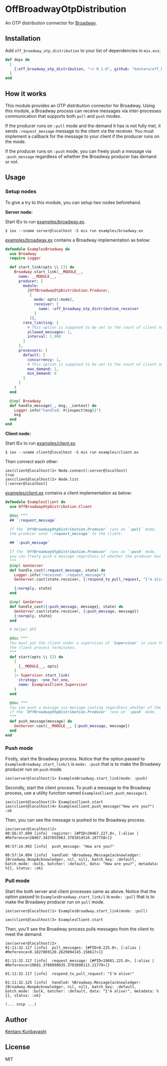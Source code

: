 # OffBroadwayOtpDistribution

An OTP distribution connector for [Broadway](https://github.com/dashbitco/broadway).

## Installation

Add `off_broadway_otp_distribution` to your list of dependencies in `mix.exs`:

```elixir
def deps do
  [
    {:off_broadway_otp_distribution, "~> 0.1.0", github: "kentaro/off_broadway_otp_distribution", branch: "main"}
  ]
end
```

## How it works

This module provides an OTP distribution connector for Broadway. Using this module, a Broadway process can receive messages via inter-processes communication that supports both `pull` and `push` modes.

If the producer runs on `:pull` mode and the demand it has is not fully met, it sends `:request_message` message to the client via the receiver. You must implement a callback for the message to your client if the producer runs on the mode.

If the producer runs on `:push` mode, you can freely push a message via `:push_message` regardless of whether the Broadway producer has demand or not.

## Usage

### Setup nodes

To give a try to this module, you can setup two nodes beforehand.

**Server node:**

Start IEx to run [examples/broadway.ex](examples/broadway.ex).

```
$ iex --sname server@localhost -S mix run examples/broadway.ex
```

[examples/broadway.ex](examples/broadway.ex) contains a Broadway implementation as below:

```elixir
defmodule ExamplesBroadway do
  use Broadway
  require Logger

  def start_link(opts \\ []) do
    Broadway.start_link(__MODULE__,
      name: __MODULE__,
      producer: [
        module:
          {OffBroadwayOtpDistribution.Producer,
           [
             mode: opts[:mode],
             receiver: [
               name: :off_broadway_otp_distribution_receiver
             ]
           ]},
        rate_limiting: [
          # This option is supposed to be set to the count of client nodes.
          allowed_messages: 1,
          interval: 1_000
        ]
      ],
      processors: [
        default: [
          concurrency: 1,
          # This option is supposed to be set to the count of client nodes.
          max_demand: 1,
          min_demand: 0
        ]
      ]
    )
  end

  @impl Broadway
  def handle_message(_, msg, _context) do
    Logger.info("handled: #{inspect(msg)}")
    msg
  end
end
```

**Client node:**

Start IEx to run [examples/client.ex](examples/client.exs).

```
$ iex --sname client@localhost -S mix run examples/client.ex
```

Then connect each other:

```
iex(client@localhost)1> Node.connect(:server@localhost)
true
iex(client@localhost)2> Node.list
[:server@localhost]
```

[examples/client.ex](examples/client.ex) contains a client implementation as below:

```elixir
defmodule ExamplesClient do
  use OffBroadwayOtpDistribution.Client

  @doc """
  ## `:request_message`

  If the `OffBroadwayOtpDistribution.Producer` runs on `:pull` mode,
  the producer send `:request_message` to the client.

  ## `:push_message`

  If the `OffBroadwayOtpDistribution.Producer` runs on `:push` mode,
  you can freely push a message regardless of whether the producer has demand or not.
  """
  @impl GenServer
  def handle_cast(:request_message, state) do
    Logger.info("received: :request_message")
    GenServer.cast(state.receiver, {:respond_to_pull_request, "I'm alive!"})

    {:noreply, state}
  end

  @impl GenServer
  def handle_cast({:push_message, message}, state) do
    GenServer.cast(state.receiver, {:push_message, message})
    {:noreply, state}
  end

  # Helper API

  @doc """
  You must put the client under a supervison of `Supervisor` in case that
  the client process terminates.
  """
  def start(opts \\ []) do
    [
      {__MODULE__, opts}
    ]
    |> Supervisor.start_link(
      strategy: :one_for_one,
      name: ExamplesClient.Supervisor
    )
  end

  @doc """
  You can push a message via message casting regardless whether of the Broadway producer has demand or not,
  if the `OffBroadwayOtpDistribution.Producer` runs on `:push` mode,
  """
  def push_message(message) do
    GenServer.cast(__MODULE__, {:push_message, message})
  end
end
```

### Push mode

Firstly, start the Broadway process. Notice that the option passed to `ExamplesBroadway.start_link/1` is `mode: :push` that is to make the Broadawy producer run on `push` mode.

```
iex(server@localhost)1> ExamplesBroadway.start_link(mode: :push)
```

Secondly, start the client process. To push a message to the Broadway process, use a utility function named `ExamplesClient.push_message/1`.

```
iex(client@localhost)3> ExamplesClient.start
iex(client@localhost)4> ExamplesClient.push_message("How are you?")
:ok
```

Then, you can see the message is pushed to the Broadway process.

```
iex(server@localhost)2>
00:56:37.689 [info]  register: {#PID<20467.227.0>, [:alias | #Reference<20467.3437655963.3701014534.187758>]}

00:57:14.092 [info]  push_message: "How are you?"

00:57:14.094 [info]  handled: %Broadway.Message{acknowledger: {Broadway.NoopAcknowledger, nil, nil}, batch_key: :default, batch_mode: :bulk, batcher: :default, data: "How are you?", metadata: %{}, status: :ok}
```

### Pull mode

Start the both server and client processes same as above. Notice that the option passed to `ExamplesBroadway.start_link/1` is `mode: :pull` that is to make the Broadawy producer run on `pull` mode.

```
iex(server@localhost)1> ExamplesBroadway.start_link(mode: :pull)
```

```
iex(client@localhost)3> ExamplesClient.start
```

Then, you'll see the Broadway process pulls messages from the client to meet the demand.

```
iex(server@localhost)2>
01:11:32.117 [info]  pull_messages: {#PID<0.225.0>, [:alias | #Reference<0.1827069120.2629894145.158617>]}

01:11:32.117 [info]  request_message: {#PID<19681.225.0>, [:alias | #Reference<19681.3788998035.3703898113.21779>]}

01:11:32.117 [info]  respond_to_pull_request: "I'm alive!"

01:11:32.125 [info]  handled: %Broadway.Message{acknowledger: {Broadway.NoopAcknowledger, nil, nil}, batch_key: :default, batch_mode: :bulk, batcher: :default, data: "I'm alive!", metadata: %{}, status: :ok}

(... snip ...)
```

## Author

[Kentaro Kuribayashi](https://kentarokuribayashi.com/)

## License

MIT
